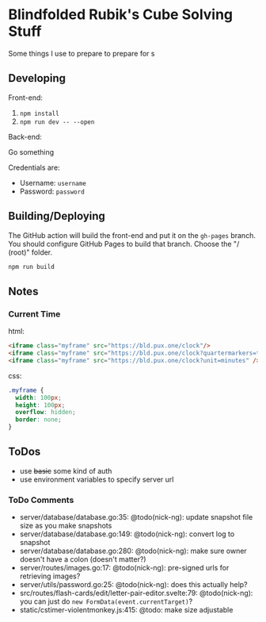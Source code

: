 # Blindfolded Rubik's Cube Solving Stuff

Some things I use to prepare to prepare for s

## Developing

Front-end:

1. `npm install`
2. `npm run dev -- --open`

Back-end:

Go something

Credentials are:
- Username: `username`
- Password: `password`

## Building/Deploying

The GitHub action will build the front-end and put it on the `gh-pages` branch. You should configure GitHub Pages to build that branch. Choose the "/ (root)" folder.

```bash
npm run build
```

## Notes

### Current Time

html:
```html
<iframe class="myframe" src="https://bld.pux.one/clock"/>
<iframe class="myframe" src="https://bld.pux.one/clock?quartermarkers=true"/>
<iframe class="myframe" src="https://bld.pux.one/clock?unit=minutes" />
```

css:
```css
.myframe {
  width: 100px;
  height: 100px;
  overflow: hidden;
  border: none;
}
```

## ToDos

- use ~~basic~~ some kind of auth
- use environment variables to specify server url

### ToDo Comments

- server/database/database.go:35: @todo(nick-ng): update snapshot file size as you make snapshots
- server/database/database.go:149: @todo(nick-ng): convert log to snapshot
- server/database/database.go:280: @todo(nick-ng): make sure owner doesn't have a colon (doesn't matter?)
- server/routes/images.go:17: @todo(nick-ng): pre-signed urls for retrieving images?
- server/utils/password.go:25: @todo(nick-ng): does this actually help?
- src/routes/flash-cards/edit/letter-pair-editor.svelte:79: @todo(nick-ng): you can just do `new FormData(event.currentTarget)`?
- static/cstimer-violentmonkey.js:415: @todo: make size adjustable
